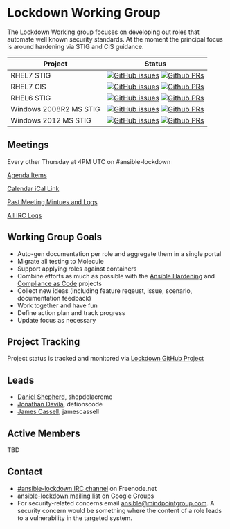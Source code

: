 Lockdown Working Group
======================

The Lockdown Working group focuses on developing out roles that automate well known security standards. At the moment the principal focus is around hardening via STIG and CIS guidance.

|  Project | Status  |
|---|---|
| RHEL7 STIG  | [![GitHub issues](https://img.shields.io/github/issues/MindPointGroup/RHEL7-STIG.svg)](https://github.com/MindPointGroup/RHEL7-STIG/issues) [![Github PRs](https://img.shields.io/github/issues-pr/MindPointGroup/RHEL7-STIG.svg)](https://github.com/MindPointGroup/RHEL7-STIG/issues?q=is:open+is:pr)|
| RHEL7 CIS  | [![GitHub issues](https://img.shields.io/github/issues/MindPointGroup/RHEL7-CIS.svg)](https://github.com/MindPointGroup/RHEL7-CIS/issues) [![Github PRs](https://img.shields.io/github/issues-pr/MindPointGroup/RHEL7-CIS.svg)](https://github.com/MindPointGroup/RHEL7-CIS/issues?q=is:open+is:pr)|
| RHEL6 STIG  | [![GitHub issues](https://img.shields.io/github/issues/MindPointGroup/RHEL6-STIG.svg)](https://github.com/MindPointGroup/RHEL6-STIG/issues) [![Github PRs](https://img.shields.io/github/issues-pr/MindPointGroup/RHEL6-STIG.svg)](https://github.com/MindPointGroup/RHEL6-STIG/issues?q=is:open+is:pr)|
| Windows 2008R2 MS  STIG | [![GitHub issues](https://img.shields.io/github/issues/MindPointGroup/Windows-2008R2-Member-Server-STIG.svg)](https://github.com/MindPointGroup/Windows-2008R2-Member-Server-STIG/issues) [![Github PRs](https://img.shields.io/github/issues-pr/MindPointGroup/Windows-2008R2-Member-Server-STIG.svg)](https://github.com/MindPointGroup/Windows-2008R2-Member-Server-STIG/issues?q=is:open+is:pr)|
| Windows 2012 MS  STIG | [![GitHub issues](https://img.shields.io/github/issues/MindPointGroup/Windows-2012-Member-Server-STIG.svg)](https://github.com/MindPointGroup/Windows-2012-Member-Server-STIG/issues) [![Github PRs](https://img.shields.io/github/issues-pr/MindPointGroup/Windows-2012-Member-Server-STIG.svg)](https://github.com/MindPointGroup/Windows-2012-Member-Server-STIG/issues?q=is:open+is:pr)|

## Meetings

Every other Thursday at 4PM UTC on #ansible-lockdown

[Agenda Items](https://github.com/ansible/community/issues?q=is:open+is:issue+label:lockdown)

[Calendar iCal Link](https://raw.githubusercontent.com/ansible/community/master/meetings/ical/lockdown.ics)

[Past Meeting Mintues and Logs](https://meetbot.fedoraproject.org/sresults/?group_id=ansible-lockdown&type=channel)

[All IRC Logs](https://freenode.logbot.info/ansible-lockdown)

## Working Group Goals

* Auto-gen documentation per role and aggregate them in a single portal
* Migrate all testing to Molecule
* Support applying roles against containers
* Combine efforts as much as possible with the [Ansible Hardening](https://github.com/openstack/ansible-hardening) and [Compliance as Code](https://github.com/ComplianceAsCode/content) projects
* Collect new ideas (including feature reqeust, issue, scenario, documentation feedback)
* Work together and have fun
* Define action plan and track progress
* Update focus as necessary

## Project Tracking

Project status is tracked and monitored via [Lockdown GitHub Project](https://github.com/ansible/ansible-lockdown/projects/1)

## Leads

* [Daniel Shepherd](https://github.com/shepdelacreme), shepdelacreme
* [Jonathan Davila](https://github.com/defionscode), defionscode
* [James Cassell](https://github.com/jamescassell), jamescassell

## Active Members
TBD

## Contact

* [#ansible-lockdown IRC channel](https://webchat.freenode.net/?channels=ansible-lockdown) on Freenode.net
* [ansible-lockdown mailing list](https://groups.google.com/forum/#!forum/ansible-lockdown) on Google Groups
* For security-related concerns email ansible@mindpointgroup.com. A security concern would be something where the content of a role leads to a vulnerability in the targeted system.
